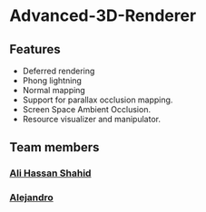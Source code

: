 # Advanced-3D-Renderer

## Features
- Deferred rendering
- Phong lightning
- Normal mapping
- Support for parallax occlusion mapping.
- Screen Space Ambient Occlusion.
- Resource visualizer and manipulator.

## Team members
### [Ali Hassan Shahid](https://github.com/FeroXx07 "Ali's Github Page")
### [Alejandro](https://github.com/Alejandromo125 "Allen's Github Page") 
